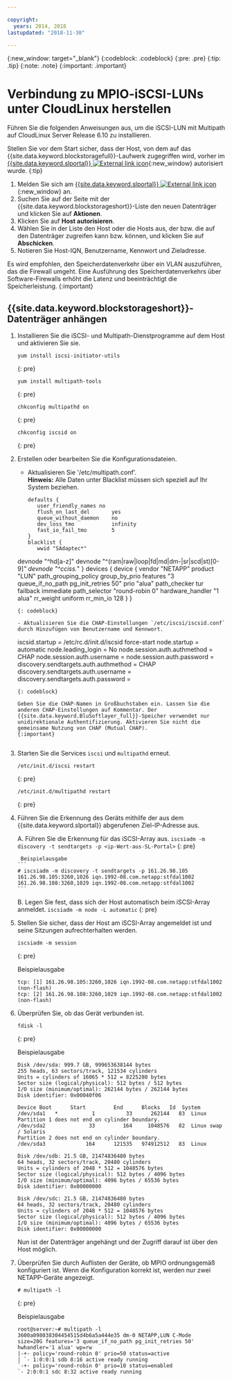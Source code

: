 ```yaml
---

copyright:
  years: 2014, 2018
lastupdated: "2018-11-30"

---
```

{:new_window: target="_blank"}
{:codeblock: .codeblock}
{:pre: .pre}
{:tip: .tip}
{:note: .note}
{:important: .important}

# Verbindung zu MPIO-iSCSI-LUNs unter CloudLinux herstellen

Führen Sie die folgenden Anweisungen aus, um die iSCSI-LUN mit Multipath auf CloudLinux Server Release 6.10 zu installieren.

Stellen Sie vor dem Start sicher, dass der Host, von dem auf das {{site.data.keyword.blockstoragefull}}-Laufwerk zugegriffen wird, vorher im [{{site.data.keyword.slportal}} ![External link icon](../../icons/launch-glyph.svg "External link icon")](https://control.softlayer.com/){:new_window} autorisiert wurde.
{:tip}

1. Melden Sie sich am [{{site.data.keyword.slportal}} ![External link icon](../../icons/launch-glyph.svg "External link icon")](https://control.softlayer.com/){:new_window} an.
2. Suchen Sie auf der Seite mit der {{site.data.keyword.blockstorageshort}}-Liste den neuen Datenträger und klicken Sie auf **Aktionen**.
3. Klicken Sie auf **Host autorisieren**.
4. Wählen Sie in der Liste den Host oder die Hosts aus, der bzw. die auf den Datenträger zugreifen kann bzw. können, und klicken Sie auf **Abschicken**.
5. Notieren Sie Host-IQN, Benutzername, Kennwort und Zieladresse.

Es wird empfohlen, den Speicherdatenverkehr über ein VLAN auszuführen, das die Firewall umgeht. Eine Ausführung des Speicherdatenverkehrs über Software-Firewalls erhöht die Latenz und beeinträchtigt die Speicherleistung.
{:important}

## {{site.data.keyword.blockstorageshort}}-Datenträger anhängen

1. Installieren Sie die iSCSI- und Multipath-Dienstprogramme auf dem Host und aktivieren Sie sie.
   ```
   yum install iscsi-initiator-utils
   ```
   {: pre}

   ```
   yum install multipath-tools

   ```
   {: pre}

   ```
   chkconfig multipathd on
   ```
   {: pre}

   ```
   chkconfig iscsid on
   ```
   {: pre}

2. Erstellen oder bearbeiten Sie die Konfigurationsdateien.
   - Aktualisieren Sie '/etc/multipath.conf'. <br/>**Hinweis:** Alle Daten unter Blacklist müssen sich speziell auf Ihr System beziehen.
     ```
     defaults {
        user_friendly_names no
        flush_on_last_del       yes
        queue_without_daemon    no
        dev_loss_tmo            infinity
        fast_io_fail_tmo        5
     }
     blacklist {
        wwid "SAdaptec*"
   devnode "^hd[a-z]"
   devnode "^(ram|raw|loop|fd|md|dm-|sr|scd|st)[0-9]*"
        devnode "^cciss.*"
   }
   devices {
     device {
        vendor "NETAPP"
   product "LUN"
   path_grouping_policy group_by_prio
   features "3 queue_if_no_path pg_init_retries 50"
   prio "alua"
   path_checker tur
   failback immediate
   path_selector "round-robin 0"
   hardware_handler "1 alua"
   rr_weight uniform
   rr_min_io 128
   }
     }
     ```
     {: codeblock}

   - Aktualisieren Sie die CHAP-Einstellungen `/etc/iscsi/iscsid.conf` durch Hinzufügen von Benutzername und Kennwort.

     ```
     iscsid.startup = /etc/rc.d/init.d/iscsid force-start
     node.startup = automatic
     node.leading_login = No
     node.session.auth.authmethod = CHAP
     node.session.auth.username = <USER NAME VALUE FROM PORTAL>
     node.session.auth.password = <PASSWORD VALUE FROM PORTAL>
     discovery.sendtargets.auth.authmethod = CHAP
     discovery.sendtargets.auth.username = <USER NAME VALUE FROM PORTAL>
     discovery.sendtargets.auth.password = <PASSWORD VALUE FROM PORTAL>
     ```
     {: codeblock}

     Geben Sie die CHAP-Namen in Großbuchstaben ein. Lassen Sie die anderen CHAP-Einstellungen auf Kommentar. Der {{site.data.keyword.BluSoftlayer_full}}-Speicher verwendet nur unidirektionale Authentifizierung. Aktivieren Sie nicht die gemeinsame Nutzung von CHAP (Mutual CHAP).
     {:important}


3. Starten Sie die Services `iscsi` und `multipathd` erneut.
   ```
   /etc/init.d/iscsi restart   
   ```
   {: pre}

   ```
   /etc/init.d/multipathd restart   
   ```
   {: pre}

4. Führen Sie die Erkennung des Geräts mithilfe der aus dem {{site.data.keyword.slportal}} abgerufenen Ziel-IP-Adresse aus.

     A. Führen Sie die Erkennung für das iSCSI-Array aus.
       ```
       iscsiadm -m discovery -t sendtargets -p <ip-Wert-aus-SL-Portal>
       ```
       {: pre}

        Beispielausgabe
       ```
       # iscsiadm -m discovery -t sendtargets -p 161.26.98.105
       161.26.98.105:3260,1026 iqn.1992-08.com.netapp:stfdal1002
       161.26.98.108:3260,1029 iqn.1992-08.com.netapp:stfdal1002
       ```

     B. Legen Sie fest, dass sich der Host automatisch beim iSCSI-Array anmeldet.
       ```
       iscsiadm -m node -L automatic
       ```
       {: pre}

5. Stellen Sie sicher, dass der Host am iSCSI-Array angemeldet ist und seine Sitzungen aufrechterhalten werden.
   ```
   iscsiadm -m session
   ```
   {: pre}

   Beispielausgabe
   ```
   tcp: [1] 161.26.98.105:3260,1026 iqn.1992-08.com.netapp:stfdal1002 (non-flash)
   tcp: [2] 161.26.98.108:3260,1029 iqn.1992-08.com.netapp:stfdal1002 (non-flash)
   ```


6. Überprüfen Sie, ob das Gerät verbunden ist.
   ```
   fdisk -l
   ```
   {: pre}

   Beispielausgabe
   ```
   Disk /dev/sda: 999.7 GB, 999653638144 bytes
   255 heads, 63 sectors/track, 121534 cylinders
   Units = cylinders of 16065 * 512 = 8225280 bytes
   Sector size (logical/physical): 512 bytes / 512 bytes
   I/O size (minimum/optimal): 262144 bytes / 262144 bytes
   Disk identifier: 0x00040f06

   Device Boot      Start         End      Blocks   Id  System
   /dev/sda1   *           1          33      262144   83  Linux
   Partition 1 does not end on cylinder boundary.
   /dev/sda2              33         164     1048576   82  Linux swap / Solaris
   Partition 2 does not end on cylinder boundary.
   /dev/sda3             164      121535   974912512   83  Linux

   Disk /dev/sdb: 21.5 GB, 21474836480 bytes
   64 heads, 32 sectors/track, 20480 cylinders
   Units = cylinders of 2048 * 512 = 1048576 bytes
   Sector size (logical/physical): 512 bytes / 4096 bytes
   I/O size (minimum/optimal): 4096 bytes / 65536 bytes
   Disk identifier: 0x00000000

   Disk /dev/sdc: 21.5 GB, 21474836480 bytes
   64 heads, 32 sectors/track, 20480 cylinders
   Units = cylinders of 2048 * 512 = 1048576 bytes
   Sector size (logical/physical): 512 bytes / 4096 bytes
   I/O size (minimum/optimal): 4096 bytes / 65536 bytes
   Disk identifier: 0x00000000
   ```

   Nun ist der Datenträger angehängt und der Zugriff darauf ist über den Host möglich.

7. Überprüfen Sie durch Auflisten der Geräte, ob MPIO ordnungsgemäß konfiguriert ist. Wenn die Konfiguration korrekt ist, werden nur zwei NETAPP-Geräte angezeigt.

   ```
   # multipath -l
   ```
   {: pre}

   Beispielausgabe
   ```
   root@server:~# multipath -l
   3600a098038304454515d4b6a5a444e35 dm-0 NETAPP,LUN C-Mode
   size=20G features='3 queue_if_no_path pg_init_retries 50' hwhandler='1 alua' wp=rw
   |-+- policy='round-robin 0' prio=50 status=active
   | `- 1:0:0:1 sdb 8:16 active ready running
   `-+- policy='round-robin 0' prio=10 status=enabled
   `- 2:0:0:1 sdc 8:32 active ready running
   ```
